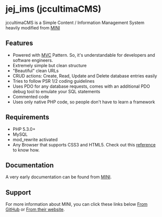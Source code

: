 # jej_ims (jccultimaCMS)

jccultimaCMS is a Simple Content / Information Management System heavily modified from [MINI](http://www.php-mini.com)

## Features

- Powered with [MVC](https://en.wikipedia.org/wiki/Model-view-controller) Pattern. So, it's understandable for developers and software engineers.
- Extremely simple but clean structure
- "Beautiful" clean URLs
- CRUD actions: Create, Read, Update and Delete database entries easily
- Tries to follow PSR 1/2 coding guidelines
- Uses PDO for any database requests, comes with an additional PDO debug tool to emulate your SQL statements
- Commented code
- Uses only native PHP code, so people don't have to learn a framework

## Requirements

- PHP 5.3.0+
- MySQL
- mod_rewrite activated
- Any Browser that supports CSS3 and HTML5. Check out this [reference](http://caniuse.com/) to know how.

## Documentation

A very early documentation can be found from [MINI](http://php-mini.com/documentation/).

## Support

For more information about MINI, you can click these links below
[From GitHub](https://www.github.com/panique/mini) or [From their website](http://www.php-mini.com/).